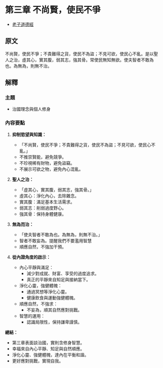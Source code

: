 # 第三章 不尚賢，使民不爭

- [老子道德經](https://www.daodejing.org/)

## 原文
不尚賢，使民不爭；不貴難得之貨，使民不為盜；不見可欲，使民心不亂。是以聖人之治，虛其心，實其腹，弱其志，強其骨。常使民無知無欲。使夫智者不敢為也。為無為，則無不治。

## 解釋
### 主題
- 治國理念與個人修身

### 內容要點
1. **抑制慾望與知識：**
   - 「不尚賢，使民不爭；不貴難得之貨，使民不為盜；不見可欲，使民心不亂。」
   - 不推崇賢能，避免競爭。
   - 不珍視稀有財物，避免盜竊。
   - 不展示可欲之物，避免內心混亂。

2. **聖人之治：**
   - 「虛其心，實其腹，弱其志，強其骨。」
   - 虛其心：淨化內心，去除雜念。
   - 實其腹：滿足基本生活需求。
   - 弱其志：削弱過度野心。
   - 強其骨：保持身體健康。

3. **無為而治：**
   - 「使夫智者不敢為也。為無為，則無不治。」
   - 智者不敢妄為。提醒我們不要濫用智慧
   - 順應自然，不強加干預。

4. **從內證角度的啟示：**
   - 內心平靜與滿足：
     - 減少對成就、財富、享受的過度追求。
     - 真正的平靜來自知足與接納當下。
   - 淨化心靈，強健體魄：
     - 通過冥想等淨化心靈。
     - 健康飲食與運動強健體魄。
   - 順應自然，不強求：
     - 不妄為，順其自然應對挑戰。
   - 智慧的運用：
     - 認識局限性，保持謙卑謹慎。

**總結：**
- 第三章表面談治國，實則含修身智慧。
- 幸福來自內心平靜、知足與自然順應。
- 淨化心靈、強健體魄，達內在平衡和諧。
- 更好應對挑戰，實現自我。